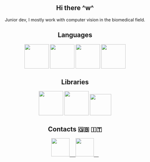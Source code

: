 <div >
  <div align="center">
     <h2>Hi there ^w^</h1>
    <p>Junior dev, I mostly work with computer vision in the biomedical field.</p>
  </div>
  <div>
    <h2 align="center">Languages</h2>
    <div align="center">
      <img height="80px" src="https://cdn.jsdelivr.net/gh/devicons/devicon/icons/python/python-original.svg"/>
      <img height="80px" src="https://cdn.jsdelivr.net/gh/devicons/devicon/icons/nodejs/nodejs-original.svg"/>
      <img height="80px" src="https://www.rust-lang.org/logos/rust-logo-512x512.png"/>
      <img height="80px" src="https://upload.wikimedia.org/wikipedia/commons/1/18/ISO_C%2B%2B_Logo.svg"/>
    </div>
    <h2 align="center">Libraries</h2>
    <div align="center">
      <img height="80px" src="https://cdn.jsdelivr.net/gh/devicons/devicon/icons/opencv/opencv-original.svg"/>
      <img height="80px" src="https://cdn.jsdelivr.net/gh/devicons/devicon/icons/pytorch/pytorch-original.svg"/>
      <img height="70px"  src="https://upload.wikimedia.org/wikipedia/commons/0/05/Scikit_learn_logo_small.svg"/>
    </div>
  </div>
  <div>
    <h2 align="center">Contacts 🇬🇧 🇮🇹</h2>
    <div align="center">
      <a href="https://t.me/https://t.me/voidpunk_glitch">
        <img width="60px" src="https://upload.wikimedia.org/wikipedia/commons/8/82/Telegram_logo.svg">&nbsp;&nbsp;&nbsp;&nbsp;
      </a>
      <!-- <a href="https://voidpunk.github.io/">
        <img width="60px" src="https://upload.wikimedia.org/wikipedia/commons/f/f9/Crystal_Clear_app_linneighborhood.svg">&nbsp;&nbsp;&nbsp;&nbsp;
      </a> -->
      <a href="mailto:voidpunk.glitch@gmail.com">
        <img width="60px" src="https://upload.wikimedia.org/wikipedia/commons/e/ec/Circle-icons-mail.svg">&nbsp;&nbsp;&nbsp;&nbsp;
      </a>
    </div>
  </div>
</div>
